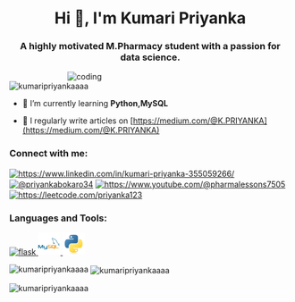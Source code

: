 <h1 align="center">Hi 👋, I'm Kumari Priyanka</h1>
<h3 align="center">A highly motivated M.Pharmacy student with a passion for data science.</h3>

<img align="right" alt="coding" width="400" src="https://majajung.at/img/intro.gif">

<p align="left"> <img src="https://komarev.com/ghpvc/?username=kumaripriyankaaaa&label=Profile%20views&color=0e75b6&style=flat" alt="kumaripriyankaaaa" /> </p>

- 🌱 I’m currently learning **Python,MySQL**

- 📝 I regularly write articles on [https://medium.com/@K.PRIYANKA](https://medium.com/@K.PRIYANKA)

<h3 align="left">Connect with me:</h3>
<p align="left">
<a href="https://linkedin.com/in/https://www.linkedin.com/in/kumari-priyanka-355059266/" target="blank"><img align="center" src="https://raw.githubusercontent.com/rahuldkjain/github-profile-readme-generator/master/src/images/icons/Social/linked-in-alt.svg" alt="https://www.linkedin.com/in/kumari-priyanka-355059266/" height="30" width="40" /></a>
<a href="https://medium.com/@priyankabokaro34" target="blank"><img align="center" src="https://raw.githubusercontent.com/rahuldkjain/github-profile-readme-generator/master/src/images/icons/Social/medium.svg" alt="@priyankabokaro34" height="30" width="40" /></a>
<a href="https://www.youtube.com/c/https://www.youtube.com/@pharmalessons7505" target="blank"><img align="center" src="https://raw.githubusercontent.com/rahuldkjain/github-profile-readme-generator/master/src/images/icons/Social/youtube.svg" alt="https://www.youtube.com/@pharmalessons7505" height="30" width="40" /></a>
<a href="https://www.leetcode.com/https://leetcode.com/priyanka123" target="blank"><img align="center" src="https://raw.githubusercontent.com/rahuldkjain/github-profile-readme-generator/master/src/images/icons/Social/leet-code.svg" alt="https://leetcode.com/priyanka123" height="30" width="40" /></a>
</p>

<h3 align="left">Languages and Tools:</h3>
<p align="left"> <a href="https://flask.palletsprojects.com/" target="_blank" rel="noreferrer"> <img src="https://www.vectorlogo.zone/logos/pocoo_flask/pocoo_flask-icon.svg" alt="flask" width="40" height="40"/> </a> <a href="https://www.mysql.com/" target="_blank" rel="noreferrer"> <img src="https://raw.githubusercontent.com/devicons/devicon/master/icons/mysql/mysql-original-wordmark.svg" alt="mysql" width="40" height="40"/> </a> <a href="https://www.python.org" target="_blank" rel="noreferrer"> <img src="https://raw.githubusercontent.com/devicons/devicon/master/icons/python/python-original.svg" alt="python" width="40" height="40"/> </a> </p>

<p><img align="left" src="https://github-readme-stats.vercel.app/api/top-langs?username=kumaripriyankaaaa&show_icons=true&locale=en&layout=compact" alt="kumaripriyankaaaa" /></p>

<p>&nbsp;<img align="center" src="https://github-readme-stats.vercel.app/api?username=kumaripriyankaaaa&show_icons=true&locale=en" alt="kumaripriyankaaaa" /></p>

<p><img align="center" src="https://github-readme-streak-stats.herokuapp.com/?user=kumaripriyankaaaa&" alt="kumaripriyankaaaa" /></p>

